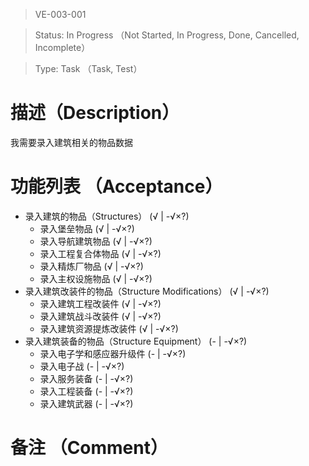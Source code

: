 > VE-003-001

> Status: In Progress （Not Started, In Progress, Done, Cancelled, Incomplete）

> Type: Task （Task, Test）

# 描述（Description）
我需要录入建筑相关的物品数据

# 功能列表 （Acceptance）
* 录入建筑的物品（Structures） (√ | -√×?)
  * 录入堡垒物品 (√ | -√×?)
  * 录入导航建筑物品 (√ | -√×?)
  * 录入工程复合体物品 (√ | -√×?)
  * 录入精炼厂物品 (√ | -√×?)
  * 录入主权设施物品 (√ | -√×?)
* 录入建筑改装件的物品（Structure Modifications） (√ | -√×?)
  * 录入建筑工程改装件 (√ | -√×?)
  * 录入建筑战斗改装件 (√ | -√×?)
  * 录入建筑资源提炼改装件 (√ | -√×?)
* 录入建筑装备的物品（Structure Equipment） (- | -√×?)
  * 录入电子学和感应器升级件 (- | -√×?)
  * 录入电子战 (- | -√×?)
  * 录入服务装备 (- | -√×?)
  * 录入工程装备 (- | -√×?)
  * 录入建筑武器 (- | -√×?)

# 备注 （Comment）


